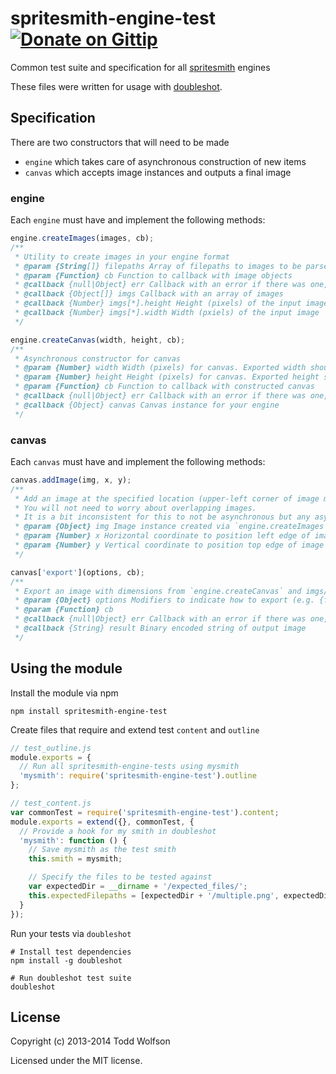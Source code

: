 # spritesmith-engine-test [![Donate on Gittip](http://badgr.co/gittip/twolfson.png)](https://www.gittip.com/twolfson/)

Common test suite and specification for all [spritesmith][] engines

These files were written for usage with [doubleshot][doubleshot].

[spritesmith]: https://github.com/Ensighten/spritesmith
[doubleshot]: https://github.com/twolfson/doubleshot

## Specification
There are two constructors that will need to be made

- `engine` which takes care of asynchronous construction of new items
- `canvas` which accepts image instances and outputs a final image

### engine
Each `engine` must have and implement the following methods:

```js
engine.createImages(images, cb);
/**
 * Utility to create images in your engine format
 * @param {String[]} filepaths Array of filepaths to images to be parsed into images
 * @param {Function} cb Function to callback with image objects
 * @callback {null|Object} err Callback with an error if there was one, otherwise null
 * @callback {Object[]} imgs Callback with an array of images
 * @callback {Number} imgs[*].height Height (pixels) of the input image
 * @callback {Number} imgs[*].width Width (pxiels) of the input image
 */
```

```js
engine.createCanvas(width, height, cb);
/**
 * Asynchronous constructor for canvas
 * @param {Number} width Width (pixels) for canvas. Exported width should match this.
 * @param {Number} height Height (pixels) for canvas. Exported height should match this.
 * @param {Function} cb Function to callback with constructed canvas
 * @callback {null|Object} err Callback with an error if there was one, otherwise null
 * @callback {Object} canvas Canvas instance for your engine
 */
```

### canvas
Each `canvas` must have and implement the following methods:

```js
canvas.addImage(img, x, y);
/**
 * Add an image at the specified location (upper-left corner of image matches x,y)
 * You will not need to worry about overlapping images.
 * It is a bit inconsistent for this to not be asynchronous but any async can be done in export.
 * @param {Object} img Image instance created via `engine.createImages`
 * @param {Number} x Horizontal coordinate to position left edge of image
 * @param {Number} y Vertical coordinate to position top edge of image
 */
```

```js
canvas['export'](options, cb);
/**
 * Export an image with dimensions from `engine.createCanvas` and imgs/positions from `canvas.addImage`
 * @param {Object} options Modifiers to indicate how to export (e.g. {format: 'png'} to produce a `png`)
 * @param {Function} cb
 * @callback {null|Object} err Callback with an error if there was one, otherwise null
 * @callback {String} result Binary encoded string of output image
 */
```

## Using the module
Install the module via npm

```shell
npm install spritesmith-engine-test
```

Create files that require and extend test `content` and `outline`

```js
// test_outline.js
module.exports = {
  // Run all spritesmith-engine-tests using mysmith
  'mysmith': require('spritesmith-engine-test').outline
};

// test_content.js
var commonTest = require('spritesmith-engine-test').content;
module.exports = extend({}, commonTest, {
  // Provide a hook for my smith in doubleshot
  'mysmith': function () {
    // Save mysmith as the test smith
    this.smith = mysmith;

    // Specify the files to be tested against
    var expectedDir = __dirname + '/expected_files/';
    this.expectedFilepaths = [expectedDir + '/multiple.png', expectedDir + '/multiple2.png'];
  }
});
```

Run your tests via `doubleshot`

```shell
# Install test dependencies
npm install -g doubleshot

# Run doubleshot test suite
doubleshot
```

## License
Copyright (c) 2013-2014 Todd Wolfson

Licensed under the MIT license.
